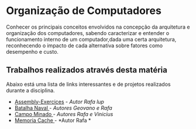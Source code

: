 # Organização de Computadores

Conhecer os principais conceitos envolvidos na concepção da arquitetura e organização dos computadores, sabendo caracterizar e entender o <br>
funcionamento interno de um computador,dada uma certa arquitetura, reconhecendo o impacto de cada alternativa sobre fatores como desempenho e custo.

## Trabalhos realizados através desta matéria

Abaixo está uma lista de links interessantes e de projetos realizados durante a disciplina.


* [Assembly-Exercices](https://github.com/rafalup/Assembly-Exercices) - *Autor Rafa lup*
* [Batalha Naval ](https://github.com/gxovano/2021.2-Org-Trabalho1) - *Autores Geovano  e Rafa*
* [Campo Minado ](https://github.com/rafalup/CampoMinado) - *Autores Rafa e Vinicius*
* [Memoria Cache ](https://github.com/rafalup/memoria-cache) - *Autor Rafa *

